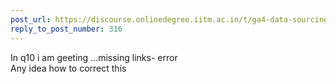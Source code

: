```yaml
---
post_url: https://discourse.onlinedegree.iitm.ac.in/t/ga4-data-sourcing-discussion-thread-tds-jan-2025/165959/324
reply_to_post_number: 316
---
```

In q10 i am geeting …missing links- error  
Any idea how to correct this